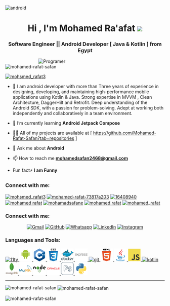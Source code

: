 
![android](https://user-images.githubusercontent.com/76782050/176039454-50f1383e-4c86-4e79-9635-45749ee51508.gif)
<h1 align="center">Hi , I'm Mohamed Ra'afat <img src="https://media.giphy.com/media/hvRJCLFzcasrR4ia7z/giphy.gif" width="35"></h1>
<h3 align="center">Software Engineer || Android Developer [ Java & Kotlin ] from Egypt</h3>

<img src="https://cdn.dribbble.com/users/926537/screenshots/4502924/media/18181eb39eec9784db256e246954adba.gif" alt="Programer" align="right" width="400">

<p align="left"> <img src="https://komarev.com/ghpvc/?username=mohamed-rafat-safan&label=Profile%20views&color=0e75b6&style=flat" alt="mohamed-rafat-safan" /> </p>

<p align="left"> <a href="https://twitter.com/mohsmed_rafat3" target="blank"><img src="https://img.shields.io/twitter/follow/mohsmed_rafat3?logo=twitter&style=for-the-badge" alt="mohsmed_rafat3" /></a> </p>

- 📝 I am android developer with more than Three years of experience in designing, developing, and maintaining high-performance mobile applications using Kotlin & Java. Strong expertise in MVVM , Clean Architecture, DaggerHilt and Retrofit. Deep understanding of the Android SDK, with a passion for problem-solving. Adept at working both independently and collaboratively in a team environment.

- 🌱 I’m currently learning **Android Jetpack Compose**

- 👨‍💻 All of my projects are available at [ https://github.com/Mohamed-Rafat-Safan?tab=repositories ]

- 💬 Ask me about **Android**

- 📫 How to reach me **mohamedsafan2468@gmail.com**

- Fun fact⚡ **I am Funny**


<h3 align="left">Connect with me:</h3>
<p align="left">
<a href="https://twitter.com/Mohamed_Rafat3" target="blank"><img align="center" src="https://raw.githubusercontent.com/rahuldkjain/github-profile-readme-generator/master/src/images/icons/Social/twitter.svg" alt="mohsmed_rafat3" height="30" width="40" /></a>
<a href="https://www.linkedin.com/in/mohamed-ra-afat-73817a203/" target="blank"><img align="center" src="https://raw.githubusercontent.com/rahuldkjain/github-profile-readme-generator/master/src/images/icons/Social/linked-in-alt.svg" alt="mohamed-rafat-73817a203" height="30" width="40" /></a>
<a href="https://stackoverflow.com/users/16408940" target="blank"><img align="center" src="https://raw.githubusercontent.com/rahuldkjain/github-profile-readme-generator/master/src/images/icons/Social/stack-overflow.svg" alt="16408940" height="30" width="40" /></a>
<a href="https://www.facebook.com/profile.php?id=100014307460850" target="blank"><img align="center" src="https://raw.githubusercontent.com/rahuldkjain/github-profile-readme-generator/master/src/images/icons/Social/facebook.svg" alt="mohamed rafat" height="30" width="40" /></a>
<a href="https://www.instagram.com/mohamed_raafat_2468/" target="blank"><img align="center" src="https://raw.githubusercontent.com/rahuldkjain/github-profile-readme-generator/master/src/images/icons/Social/instagram.svg" alt="mohamadsafane" height="30" width="40" /></a>
<a href="https://www.youtube.com/channel/UCzbGH0CCtsGXTlvJ9zkRgEw" target="blank"><img align="center" src="https://raw.githubusercontent.com/rahuldkjain/github-profile-readme-generator/master/src/images/icons/Social/youtube.svg" alt="mohamed rafat" height="30" width="40" /></a>
<a href="https://codeforces.com/profile/mohamed_rafat" target="blank"><img align="center" src="https://raw.githubusercontent.com/rahuldkjain/github-profile-readme-generator/master/src/images/icons/Social/codeforces.svg" alt="mohamed_rafat" height="30" width="40" /></a>
</p>



<h3 align="left">Connect with me:</h3>
<p align="center">
	<a href="mailto:mohamedsafan2468@gmail.com"><img img src="https://img.shields.io/badge/gmail-%23EA4335.svg?style=plastic&logo=gmail&logoColor=white" alt="Gmail"/></a>
	<a href="https://github.com/Mohamed-Rafat-Safan"><img src="https://img.shields.io/badge/github-%23181717.svg?style=plastic&logo=github&logoColor=white" alt="GitHub"/></a>
	<a href="https://wa.me/0201142726596"><img src="https://img.shields.io/badge/whatsapp-%2325D366.svg?style=plastic&logo=whatsapp&logoColor=white" alt="Whatsapp"/></a>
	<a href="https://www.linkedin.com/in/mohamed-ra-afat-73817a203/"><img src="https://img.shields.io/badge/linkedin-%230A66C2.svg?style=plastic&logo=linkedin&logoColor=white" alt="LinkedIn"/></a>
	<a href="https://www.facebook.com/profile.php?id=100014307460850" alt="Facebook"/></a>
	<a href="https://www.instagram.com/mohamed_raafat_2468/"><img src="https://img.shields.io/badge/instagram-%23E4405F.svg?style=plastic&logo=instagram&logoColor=white" alt="Instagram"/></a>
</p>



<h3 align="left">Languages and Tools:</h3>
<p align="left"> <a href="https://www.11ty.dev/" target="_blank" rel="noreferrer"> <img src="https://gist.githubusercontent.com/vivek32ta/c7f7bf583c1fb1c58d89301ea40f37fd/raw/f4c85cce5790758286b8f155ef9a177710b995df/11ty.svg" alt="11ty" width="40" height="40"/> </a> <a href="https://developer.android.com" target="_blank" rel="noreferrer"> <img src="https://raw.githubusercontent.com/devicons/devicon/master/icons/android/android-original-wordmark.svg" alt="android" width="40" height="40"/> </a> <a href="https://www.w3schools.com/cpp/" target="_blank" rel="noreferrer"> <img src="https://raw.githubusercontent.com/devicons/devicon/master/icons/cplusplus/cplusplus-original.svg" alt="cplusplus" width="40" height="40"/> </a> <a href="https://www.w3schools.com/css/" target="_blank" rel="noreferrer"> <img src="https://raw.githubusercontent.com/devicons/devicon/master/icons/css3/css3-original-wordmark.svg" alt="css3" width="40" height="40"/> </a> <a href="https://www.docker.com/" target="_blank" rel="noreferrer"> <img src="https://raw.githubusercontent.com/devicons/devicon/master/icons/docker/docker-original-wordmark.svg" alt="docker" width="40" height="40"/> </a> <a href="https://expressjs.com" target="_blank" rel="noreferrer"> <img src="https://raw.githubusercontent.com/devicons/devicon/master/icons/express/express-original-wordmark.svg" alt="express" width="40" height="40"/> </a> <a href="https://git-scm.com/" target="_blank" rel="noreferrer"> <img src="https://www.vectorlogo.zone/logos/git-scm/git-scm-icon.svg" alt="git" width="40" height="40"/> </a> <a href="https://www.w3.org/html/" target="_blank" rel="noreferrer"> <img src="https://raw.githubusercontent.com/devicons/devicon/master/icons/html5/html5-original-wordmark.svg" alt="html5" width="40" height="40"/> </a> <a href="https://www.java.com" target="_blank" rel="noreferrer"> <img src="https://raw.githubusercontent.com/devicons/devicon/master/icons/java/java-original.svg" alt="java" width="40" height="40"/> </a> <a href="https://developer.mozilla.org/en-US/docs/Web/JavaScript" target="_blank" rel="noreferrer"> <img src="https://raw.githubusercontent.com/devicons/devicon/master/icons/javascript/javascript-original.svg" alt="javascript" width="40" height="40"/> </a> <a href="https://kotlinlang.org" target="_blank" rel="noreferrer"> <img src="https://www.vectorlogo.zone/logos/kotlinlang/kotlinlang-icon.svg" alt="kotlin" width="40" height="40"/> </a> <a href="https://www.mongodb.com/" target="_blank" rel="noreferrer"> <img src="https://raw.githubusercontent.com/devicons/devicon/master/icons/mongodb/mongodb-original-wordmark.svg" alt="mongodb" width="40" height="40"/> </a> <a href="https://www.mysql.com/" target="_blank" rel="noreferrer"> <img src="https://raw.githubusercontent.com/devicons/devicon/master/icons/mysql/mysql-original-wordmark.svg" alt="mysql" width="40" height="40"/> </a> <a href="https://nodejs.org" target="_blank" rel="noreferrer"> <img src="https://raw.githubusercontent.com/devicons/devicon/master/icons/nodejs/nodejs-original-wordmark.svg" alt="nodejs" width="40" height="40"/> </a> <a href="https://www.oracle.com/" target="_blank" rel="noreferrer"> <img src="https://raw.githubusercontent.com/devicons/devicon/master/icons/oracle/oracle-original.svg" alt="oracle" width="40" height="40"/> </a> <a href="https://www.photoshop.com/en" target="_blank" rel="noreferrer"> <img src="https://raw.githubusercontent.com/devicons/devicon/master/icons/photoshop/photoshop-line.svg" alt="photoshop" width="40" height="40"/> </a> <a href="https://www.python.org" target="_blank" rel="noreferrer"> <img src="https://raw.githubusercontent.com/devicons/devicon/master/icons/python/python-original.svg" alt="python" width="40" height="40"/> </a> </p>


<hr>


<p><img align="left" src="https://github-readme-stats.vercel.app/api/top-langs?username=mohamed-rafat-safan&show_icons=true&locale=en&layout=compact&theme=radical" alt="mohamed-rafat-safan" /></p>


<p>&nbsp;<img align="center" src="https://github-readme-stats.vercel.app/api?username=mohamed-rafat-safan&show_icons=true&locale=en&theme=radical" alt="mohamed-rafat-safan" />

</br> 
<p><img align="center" src="https://github-readme-streak-stats.herokuapp.com/?user=mohamed-rafat-safan&&theme=radical" alt="mohamed-rafat-safan" /></p>


